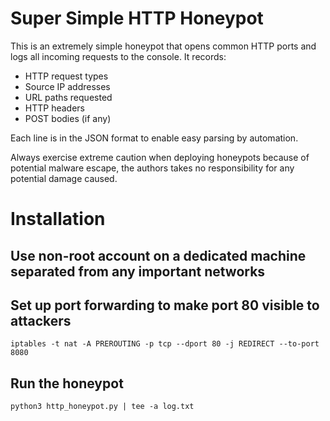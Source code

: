 # Super Simple HTTP Honeypot
This is an extremely simple honeypot that opens common HTTP ports and logs all incoming requests to the console. It records:
* HTTP request types
* Source IP addresses
* URL paths requested
* HTTP headers
* POST bodies (if any)

Each line is in the JSON format to enable easy parsing by automation.

Always exercise extreme caution when deploying honeypots because of potential malware escape, the authors takes no responsibility for any potential damage caused.

# Installation
## Use non-root account on a dedicated machine separated from any important networks
## Set up port forwarding to make port 80 visible to attackers
```
iptables -t nat -A PREROUTING -p tcp --dport 80 -j REDIRECT --to-port 8080
```
## Run the honeypot
```
python3 http_honeypot.py | tee -a log.txt
```
